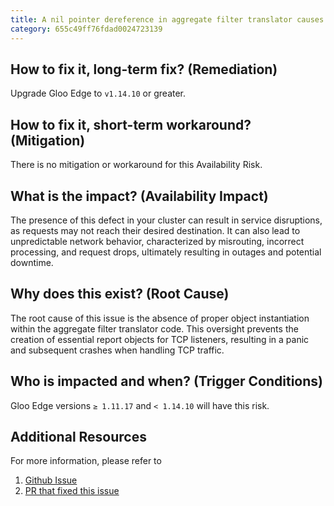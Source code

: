 ```yaml
---
title: A nil pointer dereference in aggregate filter translator causes Gloo Edge pods to restart
category: 655c49ff76fdad0024723139
---
```


## How to fix it, long-term fix? (Remediation)

Upgrade Gloo Edge to `v1.14.10` or greater.

## How to fix it, short-term workaround? (Mitigation)

There is no mitigation or workaround for this Availability Risk.

## What is the impact? (Availability Impact)

The presence of this defect in your cluster can result in service disruptions, as requests may not reach their desired destination. It can also lead to unpredictable network behavior, characterized by misrouting, incorrect processing, and request drops, ultimately resulting in outages and potential downtime.

## Why does this exist? (Root Cause)

The root cause of this issue is the absence of proper object instantiation within the aggregate filter translator code. This oversight prevents the creation of essential report objects for TCP listeners, resulting in a panic and subsequent crashes when handling TCP traffic.

## Who is impacted and when? (Trigger Conditions)

Gloo Edge versions `≥ 1.11.17` and `< 1.14.10` will have this risk.

## Additional Resources

For more information, please refer to 

1. [Github Issue](https://github.com/solo-io/gloo/issues/8405)
2. [PR that fixed this issue](https://github.com/solo-io/gloo/pull/8407)